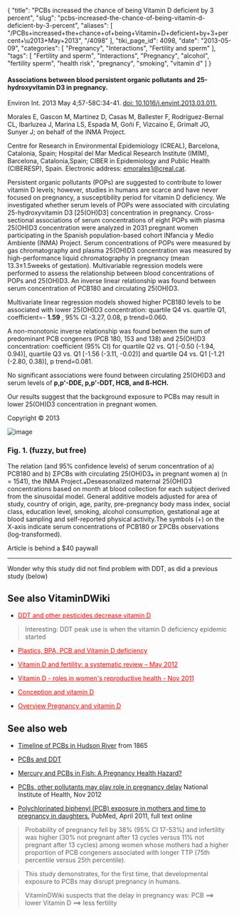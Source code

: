 {
    "title": "PCBs increased the chance of being Vitamin D deficient by 3 percent",
    "slug": "pcbs-increased-the-chance-of-being-vitamin-d-deficient-by-3-percent",
    "aliases": [
        "/PCBs+increased+the+chance+of+being+Vitamin+D+deficient+by+3+percent+\u2013+May+2013",
        "/4098"
    ],
    "tiki_page_id": 4098,
    "date": "2013-05-09",
    "categories": [
        "Pregnancy",
        "Interactions",
        "Fertility and sperm"
    ],
    "tags": [
        "Fertility and sperm",
        "Interactions",
        "Pregnancy",
        "alcohol",
        "fertility sperm",
        "health risk",
        "pregnancy",
        "smoking",
        "vitamin d"
    ]
}


#### Associations between blood persistent organic pollutants and 25-hydroxyvitamin D3 in pregnancy.

Environ Int. 2013 May 4;57-58C:34-41. [doi: 10.1016/j.envint.2013.03.011.](https://doi.org/10.1016/j.envint.2013.03.011.) 

Morales E, Gascon M, Martinez D, Casas M, Ballester F, Rodríguez-Bernal CL, Ibarluzea J, Marina LS, Espada M, Goñi F, Vizcaino E, Grimalt JO, Sunyer J; on behalf of the INMA Project.

Centre for Research in Environmental Epidemiology (CREAL), Barcelona, Catalonia, Spain; Hospital del Mar Medical Research Institute (IMIM), Barcelona, Catalonia,Spain; CIBER in Epidemiology and Public Health (CIBERESP), Spain. Electronic address: emorales1@creal.cat.

Persistent organic pollutants (POPs) are suggested to contribute to lower vitamin D levels; however, studies in humans are scarce and have never focused on pregnancy, a susceptibility period for vitamin D deficiency. We investigated whether serum levels of POPs were associated with circulating 25-hydroxyvitamin D3 <span>[25(OH)D3]</span> concentration in pregnancy. Cross-sectional associations of serum concentrations of eight POPs with plasma 25(OH)D3 concentration were analyzed in 2031 pregnant women participating in the Spanish population-based cohort INfancia y Medio Ambiente (INMA) Project. Serum concentrations of POPs were measured by gas chromatography and plasma 25(OH)D3 concentration was measured by high-performance liquid chromatography in pregnancy (mean 13.3±1.5weeks of gestation). Multivariable regression models were performed to assess the relationship between blood concentrations of POPs and 25(OH)D3. An inverse linear relationship was found between serum concentration of PCB180 and circulating 25(OH)D3. 

Multivariate linear regression models showed higher PCB180 levels to be associated with lower 25(OH)D3 concentration: quartile Q4 vs. quartile Q1, coefficient=- **1.59** , 95% CI -3.27, 0.08, p trend=0.060. 

A non-monotonic inverse relationship was found between the sum of predominant PCB congeners (PCB 180, 153 and 138) and 25(OH)D3 concentration: coefficient (95% CI) for quartile Q2 vs. Q1 <span>[-0.50 (-1.94, 0.94)]</span>, quartile Q3 vs. Q1 <span>[-1.56 (-3.11, -0.02)]</span> and quartile Q4 vs. Q1 <span>[-1.21 (-2.80, 0.38)]</span>, p trend=0.081. 

No significant associations were found between circulating 25(OH)D3 and serum levels of  **p,p'-DDE, p,p'-DDT, HCB, and ß-HCH.**  

Our results suggest that the background exposure to PCBs may result in lower 25(OH)D3 concentration in pregnant women.

Copyright © 2013

<img src="https://d378j1rmrlek7x.cloudfront.net/attachments/jpeg/pcb.jpg" alt="image">

### Fig. 1.  (fuzzy, but free)

The relation (and 95% confidence levels) of serum concentration of a) PCB180 and b) ΣPCBs with circulating 25(OH)D3⁎ in pregnant women a) (n = 1541), the INMA Project.⁎Deseasonalized maternal 25(OH)D3 concentrations based on month at blood collection for each subject derived from the sinusoidal model. General additive models adjusted for area of study, country of origin, age, parity, pre-pregnancy body mass index, social class, education level, smoking, alcohol consumption, gestational age at blood sampling and self-reported physical activity.The symbols (+) on the X-axis indicate serum concentrations of PCB180 or ΣPCBs observations (log-transformed). 

Article is behind a $40 paywall

---

Wonder why this study did not find problem with DDT, as did a previous study (below)

## See also VitaminDWiki

* <a href="/posts/ddt-and-other-pesticides-decrease-vitamin-d" style="color: red; text-decoration: underline;" title="This post/category does not exist yet: DDT and other pesticides decrease vitamin D">DDT and other pesticides decrease vitamin D</a>

> Interesting: DDT peak use is when the vitamin D deficiency epidemic started

* <a href="/posts/plastics-bpa-pcb-and-vitamin-d-deficiency" style="color: red; text-decoration: underline;" title="This post/category does not exist yet: Plastics, BPA, PCB and Vitamin D deficiency">Plastics, BPA, PCB and Vitamin D deficiency</a>

* <a href="/posts/vitamin-d-and-fertility-a-systematic-review" style="color: red; text-decoration: underline;" title="This post/category does not exist yet: Vitamin D and fertility: a systematic review – May 2012">Vitamin D and fertility: a systematic review – May 2012</a>

* <a href="/posts/vitamin-d-roles-in-womens-reproductive-health" style="color: red; text-decoration: underline;" title="This post/category does not exist yet: Vitamin D - roles in women's reproductive health - Nov 2011">Vitamin D - roles in women's reproductive health - Nov 2011</a>

* <a href="/posts/conception-and-vitamin-d" style="color: red; text-decoration: underline;" title="This post/category does not exist yet: Conception and vitamin D">Conception and vitamin D</a>

* <a href="/posts/overview-pregnancy-and-vitamin-d" style="color: red; text-decoration: underline;" title="This post/category does not exist yet: Overview Pregnancy and vitamin D">Overview Pregnancy and vitamin D</a>

## See also web

* [Timeline of PCBs in Hudson River](http://www.clearwater.org/news/timeline.html) from 1865

* [PCBs and DDT](http://pollutioninpeople.org/toxics/pcbs_ddt)

* [Mercury and PCBs in Fish: A Pregnancy Health Hazard?](http://www.pregnancy-info.net/mercury_fish_pcbs.html)

* [PCBs, other pollutants may play role in pregnancy delay](http://www.nih.gov/news/health/nov2012/nichd-14.htm)  National Institute of Health, Nov 2012

* [Polychlorinated biphenyl (PCB) exposure in mothers and time to pregnancy in daughters.](http://www.ncbi.nlm.nih.gov/pubmed/21296657) PubMed, April 2011, full text online

> Probability of pregnancy fell by 38% (95% CI 17-53%) and infertility was higher (30% not pregnant after 13 cycles versus 11% not pregnant after 13 cycles) among women whose mothers had a higher proportion of PCB congeners associated with longer TTP (75th percentile versus 25th percentile). 

> This study demonstrates, for the first time, that developmental exposure to PCBs may disrupt pregnancy in humans.

> VitaminDWiki suspects that the delay in pregnancy was: PCB ==> lower Vitamin D ==> less fertility